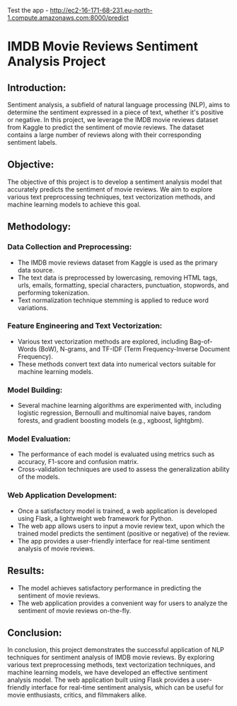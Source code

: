 Test the app - http://ec2-16-171-68-231.eu-north-1.compute.amazonaws.com:8000/predict

# IMDB Movie Reviews Sentiment Analysis Project
## Introduction:
Sentiment analysis, a subfield of natural language processing (NLP), aims to determine the sentiment expressed in a piece of text, whether it's positive or negative. In this project, we leverage the IMDB movie reviews dataset from Kaggle to predict the sentiment of movie reviews. The dataset contains a large number of reviews along with their corresponding sentiment labels.

## Objective:
The objective of this project is to develop a sentiment analysis model that accurately predicts the sentiment of movie reviews. We aim to explore various text preprocessing techniques, text vectorization methods, and machine learning models to achieve this goal.

## Methodology:
### Data Collection and Preprocessing:
- The IMDB movie reviews dataset from Kaggle is used as the primary data source.
- The text data is preprocessed by lowercasing, removing HTML tags, urls, emails, formatting, special characters, punctuation, stopwords, and performing tokenization.
- Text normalization technique stemming is applied to reduce word variations.
### Feature Engineering and Text Vectorization:
- Various text vectorization methods are explored, including Bag-of-Words (BoW), N-grams, and TF-IDF (Term Frequency-Inverse Document Frequency).
- These methods convert text data into numerical vectors suitable for machine learning models.
### Model Building:
- Several machine learning algorithms are experimented with, including logistic regression, Bernoulli and multinomial naive bayes, random forests, and gradient boosting models (e.g., xgboost, lightgbm).
### Model Evaluation:
- The performance of each model is evaluated using metrics such as accuracy, F1-score and confusion matrix.
- Cross-validation techniques are used to assess the generalization ability of the models.
### Web Application Development:
- Once a satisfactory model is trained, a web application is developed using Flask, a lightweight web framework for Python.
- The web app allows users to input a movie review text, upon which the trained model predicts the sentiment (positive or negative) of the review.
- The app provides a user-friendly interface for real-time sentiment analysis of movie reviews.
## Results:
- The model achieves satisfactory performance in predicting the sentiment of movie reviews.
- The web application provides a convenient way for users to analyze the sentiment of movie reviews on-the-fly.
## Conclusion:
In conclusion, this project demonstrates the successful application of NLP techniques for sentiment analysis of IMDB movie reviews. By exploring various text preprocessing methods, text vectorization techniques, and machine learning models, we have developed an effective sentiment analysis model. The web application built using Flask provides a user-friendly interface for real-time sentiment analysis, which can be useful for movie enthusiasts, critics, and filmmakers alike.
